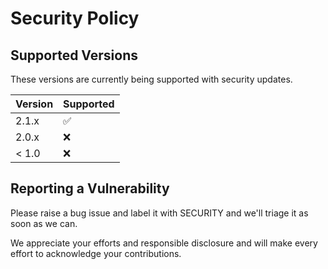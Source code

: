 # Security Policy

## Supported Versions

These versions are
currently being supported with security updates.

| Version | Supported          |
| ------- | ------------------ |
| 2.1.x   | :white_check_mark: |
| 2.0.x   | :x:                |
| < 1.0   | :x:                |

## Reporting a Vulnerability

Please raise a bug issue and label it with SECURITY and we'll triage it as soon as we can.

We appreciate your efforts and responsible disclosure and will make every effort to acknowledge your contributions.
